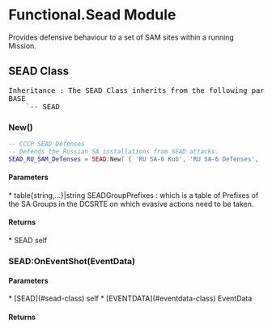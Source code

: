 # Functional.Sead Module
Provides defensive behaviour to a set of SAM sites within a running Mission.

## SEAD Class
<pre>
Inheritance : The SEAD Class inherits from the following parents :
BASE
	`-- SEAD
</pre>


### New()
``` lua
-- CCCP SEAD Defenses
-- Defends the Russian SA installations from SEAD attacks.
SEAD_RU_SAM_Defenses = SEAD:New( { 'RU SA-6 Kub', 'RU SA-6 Defenses', 'RU MI-26 Troops', 'RU Attack Gori' } )
```

<h4> Parameters </h4>
* table{string,...}|string SEADGroupPrefixes : which is a table of Prefixes of the SA Groups in the DCSRTE on which evasive actions need to be taken.

<h4> Returns </h4>
* SEAD self


### SEAD:OnEventShot(EventData)

<h4> Parameters </h4>
* [SEAD](#sead-class)
self
* [EVENTDATA](#eventdata-class) EventData

<h4> Returns </h4>

